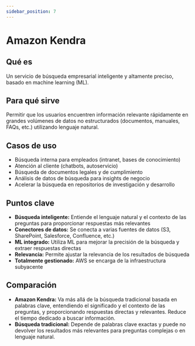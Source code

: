 ```yaml
---
sidebar_position: 7
---
```


# Amazon Kendra

## Qué es
Un servicio de búsqueda empresarial inteligente y altamente preciso, basado en machine learning (ML).

## Para qué sirve
Permitir que los usuarios encuentren información relevante rápidamente en grandes volúmenes de datos no estructurados (documentos, manuales, FAQs, etc.) utilizando lenguaje natural.

## Casos de uso
- Búsqueda interna para empleados (intranet, bases de conocimiento)
- Atención al cliente (chatbots, autoservicio)
- Búsqueda de documentos legales y de cumplimiento
- Análisis de datos de búsqueda para insights de negocio
- Acelerar la búsqueda en repositorios de investigación y desarrollo

## Puntos clave
- **Búsqueda inteligente:** Entiende el lenguaje natural y el contexto de las preguntas para proporcionar respuestas más relevantes
- **Conectores de datos:** Se conecta a varias fuentes de datos (S3, SharePoint, Salesforce, Confluence, etc.)
- **ML integrado:** Utiliza ML para mejorar la precisión de la búsqueda y extraer respuestas directas
- **Relevancia:** Permite ajustar la relevancia de los resultados de búsqueda
- **Totalmente gestionado:** AWS se encarga de la infraestructura subyacente

## Comparación
- **Amazon Kendra:** Va más allá de la búsqueda tradicional basada en palabras clave, entendiendo el significado y el contexto de las preguntas, y proporcionando respuestas directas y relevantes. Reduce el tiempo dedicado a buscar información.
- **Búsqueda tradicional:** Depende de palabras clave exactas y puede no devolver los resultados más relevantes para preguntas complejas o en lenguaje natural.